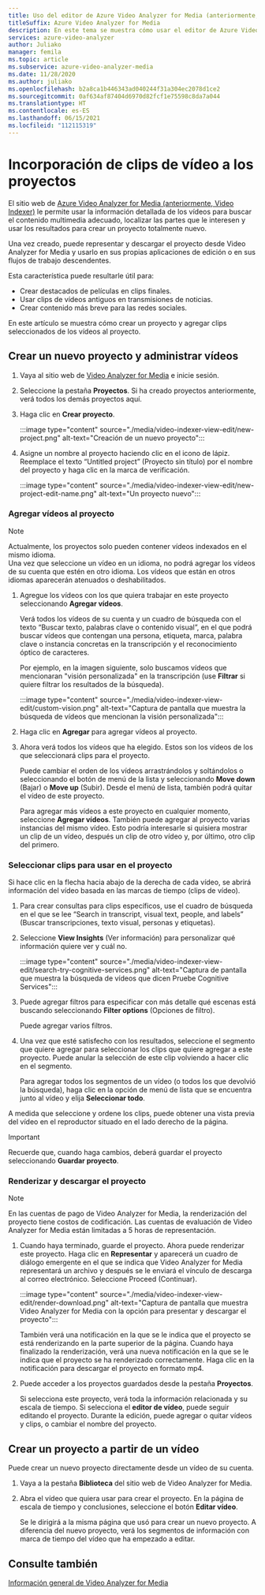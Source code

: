 ```yaml
---
title: Uso del editor de Azure Video Analyzer for Media (anteriormente, Video Indexer) para crear proyectos y agregar clips de vídeo
titleSuffix: Azure Video Analyzer for Media
description: En este tema se muestra cómo usar el editor de Azure Video Analyzer for Media (anteriormente, Video Indexer) para crear proyectos y agregar clips de vídeo.
services: azure-video-analyzer
author: Juliako
manager: femila
ms.topic: article
ms.subservice: azure-video-analyzer-media
ms.date: 11/28/2020
ms.author: juliako
ms.openlocfilehash: b2a8ca1b446343ad040244f31a304ec2078d1ce2
ms.sourcegitcommit: 0af634af87404d6970d82fcf1e75598c8da7a044
ms.translationtype: HT
ms.contentlocale: es-ES
ms.lasthandoff: 06/15/2021
ms.locfileid: "112115319"
---
```

# <a name="add-video-clips-to-your-projects"></a>Incorporación de clips de vídeo a los proyectos

El sitio web de [Azure Video Analyzer for Media (anteriormente, Video Indexer)](https://www.videoindexer.ai/) le permite usar la información detallada de los vídeos para buscar el contenido multimedia adecuado, localizar las partes que le interesen y usar los resultados para crear un proyecto totalmente nuevo. 

Una vez creado, puede representar y descargar el proyecto desde Video Analyzer for Media y usarlo en sus propias aplicaciones de edición o en sus flujos de trabajo descendentes.

Esta característica puede resultarle útil para: 

* Crear destacados de películas en clips finales.
* Usar clips de vídeos antiguos en transmisiones de noticias.
* Crear contenido más breve para las redes sociales.

En este artículo se muestra cómo crear un proyecto y agregar clips seleccionados de los vídeos al proyecto. 

## <a name="create-new-project-and-manage-videos"></a>Crear un nuevo proyecto y administrar vídeos

1. Vaya al sitio web de [Video Analyzer for Media](https://www.videoindexer.ai/) e inicie sesión.
1. Seleccione la pestaña **Proyectos**. Si ha creado proyectos anteriormente, verá todos los demás proyectos aquí.
1. Haga clic en **Crear proyecto**.  

    :::image type="content" source="./media/video-indexer-view-edit/new-project.png" alt-text="Creación de un nuevo proyecto":::
1. Asigne un nombre al proyecto haciendo clic en el icono de lápiz. Reemplace el texto “Untitled project” (Proyecto sin título) por el nombre del proyecto y haga clic en la marca de verificación.

    :::image type="content" source="./media/video-indexer-view-edit/new-project-edit-name.png" alt-text="Un proyecto nuevo":::
    
### <a name="add-videos-to-the-project"></a>Agregar vídeos al proyecto

> [!NOTE]
> Actualmente, los proyectos solo pueden contener vídeos indexados en el mismo idioma. </br>Una vez que seleccione un vídeo en un idioma, no podrá agregar los vídeos de su cuenta que estén en otro idioma. Los vídeos que están en otros idiomas aparecerán atenuados o deshabilitados.

1. Agregue los vídeos con los que quiera trabajar en este proyecto seleccionando **Agregar vídeos**.

    Verá todos los vídeos de su cuenta y un cuadro de búsqueda con el texto “Buscar texto, palabras clave o contenido visual”, en el que podrá buscar vídeos que contengan una persona, etiqueta, marca, palabra clave o instancia concretas en la transcripción y el reconocimiento óptico de caracteres.
    
    Por ejemplo, en la imagen siguiente, solo buscamos vídeos que mencionaran "visión personalizada" en la transcripción (use **Filtrar** si quiere filtrar los resultados de la búsqueda).
    
    :::image type="content" source="./media/video-indexer-view-edit/custom-vision.png" alt-text="Captura de pantalla que muestra la búsqueda de vídeos que mencionan la visión personalizada":::
1. Haga clic en **Agregar** para agregar vídeos al proyecto.
1. Ahora verá todos los vídeos que ha elegido. Estos son los vídeos de los que seleccionará clips para el proyecto.

    Puede cambiar el orden de los vídeos arrastrándolos y soltándolos o seleccionando el botón de menú de la lista y seleccionando **Move down** (Bajar) o **Move up** (Subir). Desde el menú de lista, también podrá quitar el vídeo de este proyecto. 
    
    Para agregar más vídeos a este proyecto en cualquier momento, seleccione **Agregar vídeos**. También puede agregar al proyecto varias instancias del mismo vídeo. Esto podría interesarle si quisiera mostrar un clip de un vídeo, después un clip de otro vídeo y, por último, otro clip del primero. 

### <a name="select-clips-to-use-in-your-project"></a>Seleccionar clips para usar en el proyecto

Si hace clic en la flecha hacia abajo de la derecha de cada vídeo, se abrirá información del vídeo basada en las marcas de tiempo (clips de vídeo). 

1. Para crear consultas para clips específicos, use el cuadro de búsqueda en el que se lee “Search in transcript, visual text, people, and labels” (Buscar transcripciones, texto visual, personas y etiquetas).
1. Seleccione **View Insights** (Ver información) para personalizar qué información quiere ver y cuál no. 

    :::image type="content" source="./media/video-indexer-view-edit/search-try-cognitive-services.png" alt-text="Captura de pantalla que muestra la búsqueda de vídeos que dicen Pruebe Cognitive Services":::
1. Puede agregar filtros para especificar con más detalle qué escenas está buscando seleccionando **Filter options** (Opciones de filtro).

    Puede agregar varios filtros. 
1. Una vez que esté satisfecho con los resultados, seleccione el segmento que quiere agregar para seleccionar los clips que quiere agregar a este proyecto. Puede anular la selección de este clip volviendo a hacer clic en el segmento.
    
    Para agregar todos los segmentos de un vídeo (o todos los que devolvió la búsqueda), haga clic en la opción de menú de lista que se encuentra junto al vídeo y elija **Seleccionar todo**. 

A medida que seleccione y ordene los clips, puede obtener una vista previa del vídeo en el reproductor situado en el lado derecho de la página. 

> [!IMPORTANT]
> Recuerde que, cuando haga cambios, deberá guardar el proyecto seleccionando **Guardar proyecto**. 

### <a name="render-and-download-the-project"></a>Renderizar y descargar el proyecto

> [!NOTE]
> En las cuentas de pago de Video Analyzer for Media, la renderización del proyecto tiene costos de codificación. Las cuentas de evaluación de Video Analyzer for Media están limitadas a 5 horas de representación.

1. Cuando haya terminado, guarde el proyecto. Ahora puede renderizar este proyecto. Haga clic en **Representar** y aparecerá un cuadro de diálogo emergente en el que se indica que Video Analyzer for Media representará un archivo y después se le enviará el vínculo de descarga al correo electrónico. Seleccione Proceed (Continuar). 

    :::image type="content" source="./media/video-indexer-view-edit/render-download.png" alt-text="Captura de pantalla que muestra Video Analyzer for Media con la opción para presentar y descargar el proyecto":::
    
    También verá una notificación en la que se le indica que el proyecto se está renderizando en la parte superior de la página. Cuando haya finalizado la renderización, verá una nueva notificación en la que se le indica que el proyecto se ha renderizado correctamente. Haga clic en la notificación para descargar el proyecto en formato mp4.
1. Puede acceder a los proyectos guardados desde la pestaña **Proyectos**. 

    Si selecciona este proyecto, verá toda la información relacionada y su escala de tiempo. Si selecciona el **editor de vídeo**, puede seguir editando el proyecto. Durante la edición, puede agregar o quitar vídeos y clips, o cambiar el nombre del proyecto.
    
## <a name="create-a-project-from-your-video"></a>Crear un proyecto a partir de un vídeo

Puede crear un nuevo proyecto directamente desde un vídeo de su cuenta. 

1. Vaya a la pestaña **Biblioteca** del sitio web de Video Analyzer for Media.
1. Abra el vídeo que quiera usar para crear el proyecto. En la página de escala de tiempo y conclusiones, seleccione el botón **Editar vídeo**.

    Se le dirigirá a la misma página que usó para crear un nuevo proyecto. A diferencia del nuevo proyecto, verá los segmentos de información con marca de tiempo del vídeo que ha empezado a editar.

## <a name="see-also"></a>Consulte también

[Información general de Video Analyzer for Media](video-indexer-overview.md)

